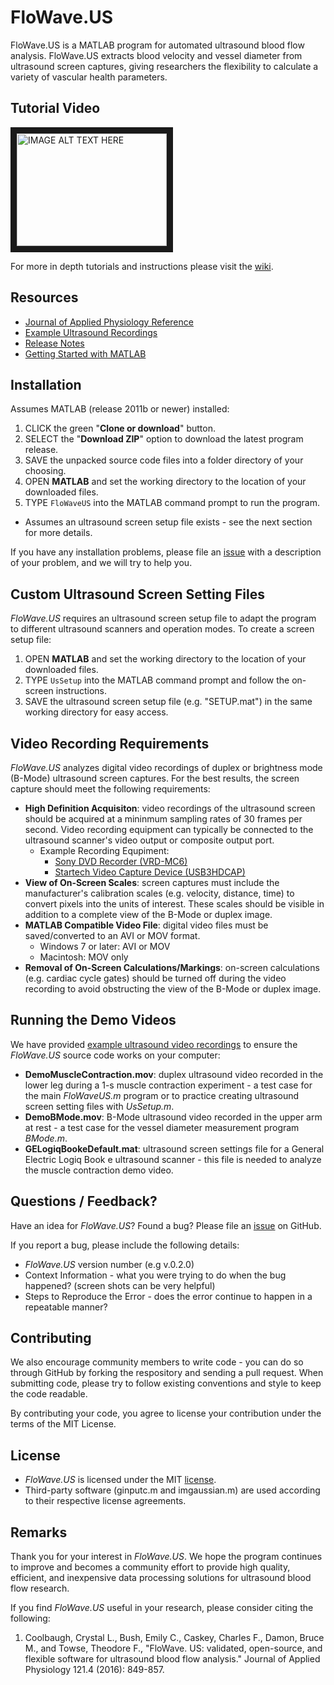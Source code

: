 # FloWave.US
FloWave.US is a MATLAB program for automated ultrasound blood flow analysis. FloWave.US extracts blood velocity and vessel diameter from ultrasound screen captures, giving researchers the flexibility to calculate a variety of vascular health parameters. 

## Tutorial Video
<a href="http://www.youtube.com/watch?feature=player_embedded&v=lehANYDmxTY
" target="_blank"><img src="http://img.youtube.com/vi/lehANYDmxTY/0.jpg" 
alt="IMAGE ALT TEXT HERE" width="240" height="180" border="10" /></a>

For more in depth tutorials and instructions please visit the [wiki](https://github.com/ccoolbaugh/FloWave.US/wiki).

## Resources
- [Journal of Applied Physiology Reference](http://jap.physiology.org/content/121/4/849 "Journal of Applied Physiology Reference")
- [Example Ultrasound Recordings](https://github.com/ccoolbaugh/FloWave.US/tree/master/Demo "Demo Videos")
- [Release Notes](https://github.com/ccoolbaugh/FloWave.US/releases "Release Notes")
- [Getting Started with MATLAB](http://www.mathworks.com/help/matlab/getting-started-with-matlab.html "MATLAB Help")

## Installation
Assumes MATLAB (release 2011b or newer) installed:  

1. CLICK the green "**Clone or download**" button.   
2. SELECT the "**Download ZIP**" option to download the latest program release.   
3. SAVE the unpacked source code files into a folder directory of your choosing.  
4. OPEN **MATLAB** and set the working directory to the location of your downloaded files.   
5. TYPE `FloWaveUS` into the MATLAB command prompt to run the program. 
  * Assumes an ultrasound screen setup file exists - see the next section for more details.  

If you have any installation problems, please file an [issue](https://github.com/ccoolbaugh/FloWave.US/issues "Issues") with a description of your problem, and we will try to help you. 

## Custom Ultrasound Screen Setting Files
*FloWave.US* requires an ultrasound screen setup file to adapt the program to different ultrasound scanners and operation modes. To create a screen setup file: 

1. OPEN **MATLAB** and set the working directory to the location of your downloaded files.  
2. TYPE `UsSetup` into the MATLAB command prompt and follow the on-screen instructions.  
3. SAVE the ultrasound screen setup file (e.g. "SETUP.mat") in the same working directory for easy access.  

## Video Recording Requirements
*FloWave.US* analyzes digital video recordings of duplex or brightness mode (B-Mode) ultrasound screen captures. For the best results, the screen capture should meet the following requirements:  

* **High Definition Acquisiton**: video recordings of the ultrasound screen should be acquired at a mininmum sampling rates of 30 frames per second. Video recording equipment can typically be connected to the ultrasound scanner's video output or composite output port.  
  * Example Recording Equpiment:  
    * [Sony DVD Recorder (VRD-MC6)](https://esupport.sony.com/US/p/model-home.pl?mdl=VRDMC6 "Sony DVD Recorder")  
    * [Startech Video Capture Device (USB3HDCAP)](https://www.startech.com/AV/Converters/Video/usb-3-0-video-capture-device-hdmi-dvi-vga~USB3HDCAP "Startech USB")  
* **View of On-Screen Scales**: screen captures must include the manufacturer's calibration scales (e.g. velocity, distance, time) to convert pixels into the units of interest. These scales should be visible in addition to a complete view of the B-Mode or duplex image.  
* **MATLAB Compatible Video File**: digital video files must be saved/converted to an AVI or MOV format.  
  * Windows 7 or later: AVI or MOV  
  * Macintosh: MOV only  
*  **Removal of On-Screen Calculations/Markings**: on-screen calculations (e.g. cardiac cycle gates) should be turned off during the video recording to avoid obstructing the view of the B-Mode or duplex image.  

## Running the Demo Videos
We have provided [example ultrasound video recordings](https://github.com/ccoolbaugh/FloWave.US/tree/master/Demo "Demo") to ensure the *FloWave.US* source code works on your computer:  
* **DemoMuscleContraction.mov**: duplex ultrasound video recorded in the lower leg during a 1-s muscle contraction experiment - a test case for the main *FloWaveUS.m* program or to practice creating ultrasound screen setting files with *UsSetup.m*.  
* **DemoBMode.mov**: B-Mode ultrasound video recorded in the upper arm at rest - a test case for the vessel diameter measurement program *BMode.m*.  
* **GELogiqBookeDefault.mat**: ultrasound screen settings file for a General Electric Logiq Book e ultrasound scanner - this file is needed to analyze the muscle contraction demo video. 

## Questions / Feedback?
Have an idea for *FloWave.US*? Found a bug? Please file an [issue](https://github.com/ccoolbaugh/FloWave.US/issues "Bug Reports") on GitHub. 

If you report a bug, please include the following details:  
* *FloWave.US* version number (e.g v.0.2.0)
* Context Information - what you were trying to do when the bug happened? (screen shots can be very helpful)
* Steps to Reproduce the Error - does the error continue to happen in a repeatable manner?

## Contributing
We also encourage community members to write code - you can do so through GitHub by forking the respository and sending a pull request. When submitting code, please try to follow existing conventions and style to keep the code readable.

By contributing your code, you agree to license your contribution under the terms of the MIT License. 

## License
* *FloWave.US* is licensed under the MIT [license](https://github.com/ccoolbaugh/FloWave.US/blob/master/LICENSE "License").  
* Third-party software (ginputc.m and imgaussian.m) are used according to their respective license agreements.   

## Remarks
Thank you for your interest in *FloWave.US*. We hope the program continues to improve and becomes a community effort to provide high quality, efficient, and inexpensive data processing solutions for ultrasound blood flow research. 

If you find *FloWave.US* useful in your research, please consider citing the following:  

1. Coolbaugh, Crystal L., Bush, Emily C., Caskey, Charles F., Damon, Bruce M., and Towse, Theodore F., "FloWave. US: validated, open-source, and flexible software for ultrasound blood flow analysis." Journal of Applied Physiology 121.4 (2016): 849-857.
